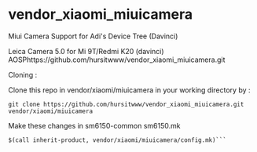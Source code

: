 # vendor_xiaomi_miuicamera
Miui Camera Support for Adi's Device Tree (Davinci)

Leica Camera 5.0 for Mi 9T/Redmi K20 (davinci) AOSPhttps://github.com/hursitwww/vendor_xiaomi_miuicamera.git

Cloning :

Clone this repo in vendor/xiaomi/miuicamera in your working directory by :


```
git clone https://github.com/hursitwww/vendor_xiaomi_miuicamera.git vendor/xiaomi/miuicamera
```

Make these changes in sm6150-common
sm6150.mk

```# MiuiCamera
$(call inherit-product, vendor/xiaomi/miuicamera/config.mk)```
